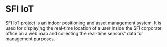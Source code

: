 # SFI IoT
SFI IoT project is an indoor positioning and asset management system. It is used for displaying the real-time location of a user inside the SFI corporate office on a web map and collecting the real-time sensors' data for management purposes.    
